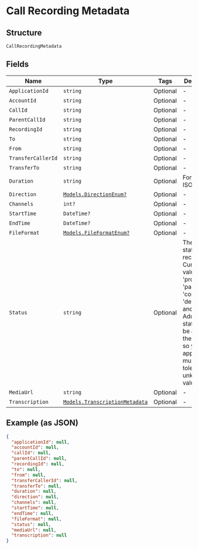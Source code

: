 
# Call Recording Metadata

## Structure

`CallRecordingMetadata`

## Fields

| Name | Type | Tags | Description |
|  --- | --- | --- | --- |
| `ApplicationId` | `string` | Optional | - |
| `AccountId` | `string` | Optional | - |
| `CallId` | `string` | Optional | - |
| `ParentCallId` | `string` | Optional | - |
| `RecordingId` | `string` | Optional | - |
| `To` | `string` | Optional | - |
| `From` | `string` | Optional | - |
| `TransferCallerId` | `string` | Optional | - |
| `TransferTo` | `string` | Optional | - |
| `Duration` | `string` | Optional | Format is ISO-8601 |
| `Direction` | [`Models.DirectionEnum?`](/doc/Voice/models/direction-enum.md) | Optional | - |
| `Channels` | `int?` | Optional | - |
| `StartTime` | `DateTime?` | Optional | - |
| `EndTime` | `DateTime?` | Optional | - |
| `FileFormat` | [`Models.FileFormatEnum?`](/doc/Voice/models/file-format-enum.md) | Optional | - |
| `Status` | `string` | Optional | The current status of the recording. Current values are 'processing', 'partial', 'complete', 'deleted' and 'error'. Additional states may be added in the future, so your application must be tolerant of unknown values. |
| `MediaUrl` | `string` | Optional | - |
| `Transcription` | [`Models.TranscriptionMetadata`](/doc/Voice/models/transcription-metadata.md) | Optional | - |

## Example (as JSON)

```json
{
  "applicationId": null,
  "accountId": null,
  "callId": null,
  "parentCallId": null,
  "recordingId": null,
  "to": null,
  "from": null,
  "transferCallerId": null,
  "transferTo": null,
  "duration": null,
  "direction": null,
  "channels": null,
  "startTime": null,
  "endTime": null,
  "fileFormat": null,
  "status": null,
  "mediaUrl": null,
  "transcription": null
}
```

